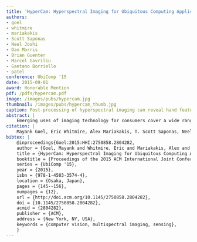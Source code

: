 ```yaml
---
title: 'HyperCam: Hyperspectral Imaging for Ubiquitous Computing Applications'
authors: 
- goel
- whitmire
- mariakakis
- Scott Saponas
- Neel Joshi
- Dan Morris
- Brian Guenter
- Marcel Gavriliu
- Gaetano Borriello
- patel
conference: UbiComp '15
date: 2015-09-01
award: Honorable Mention
pdf: /pdfs/hypercam.pdf
image: /images/pubs/hypercam.jpg
thumbnail: /images/pubs/hypercam_thumb.jpg
caption: Post-processing of hyperspectral imaging can reveal hand features
abstract: |
    Emerging uses of imaging technology for consumers cover a wide range of application areas from health to interaction techniques; however, typical cameras primarily transduce light from the visible spectrum into only three overlapping components of the spectrum: red, blue, and green. In contrast, hyperspectral imaging breaks down the electromagnetic spectrum into more narrow components and expands coverage beyond the visible spectrum. While hyperspectral imaging has proven useful as an industrial technology, its use as a sensing approach has been fragmented and largely neglected by the UbiComp community. We explore an approach to make hyperspectral imaging easier and bring it closer to the end-users. HyperCam provides a low-cost implementation of a multispectral camera and a software approach that automatically analyzes the scene and provides a user with an optimal set of images that try to capture the salient information of the scene. We present a number of use-cases that demonstrate HyperCam's usefulness and effectiveness.
citation: |
    Mayank Goel, Eric Whitmire, Alex Mariakakis, T. Scott Saponas, Neel Joshi, Dan Morris, Brian Guenter, Marcel Gavriliu, Gaetano Borriello, and Shwetak N. Patel. 2015. HyperCam: hyperspectral imaging for ubiquitous computing applications. In Proceedings of the 2015 ACM International Joint Conference on Pervasive and Ubiquitous Computing (UbiComp '15). ACM, New York, NY, USA, 145-156. DOI: http://dx.doi.org/10.1145/2750858.2804282
bibtex: |
    @inproceedings{Goel:2015:HHI:2750858.2804282,
    author = {Goel, Mayank and Whitmire, Eric and Mariakakis, Alex and Saponas, T. Scott and Joshi, Neel and Morris, Dan and Guenter, Brian and Gavriliu, Marcel and Borriello, Gaetano and Patel, Shwetak N.},
    title = {HyperCam: Hyperspectral Imaging for Ubiquitous Computing Applications},
    booktitle = {Proceedings of the 2015 ACM International Joint Conference on Pervasive and Ubiquitous Computing},
    series = {UbiComp '15},
    year = {2015},
    isbn = {978-1-4503-3574-4},
    location = {Osaka, Japan},
    pages = {145--156},
    numpages = {12},
    url = {http://doi.acm.org/10.1145/2750858.2804282},
    doi = {10.1145/2750858.2804282},
    acmid = {2804282},
    publisher = {ACM},
    address = {New York, NY, USA},
    keywords = {computer vision, multispectral imaging, sensing},
    }
---
```

